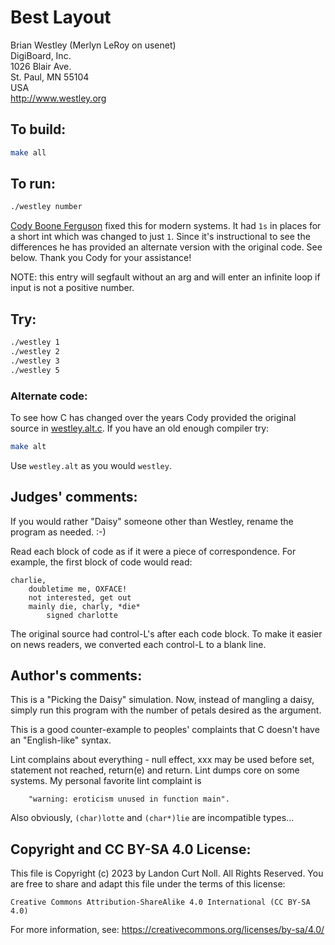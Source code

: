 # Best Layout

Brian Westley (Merlyn LeRoy on usenet)  
DigiBoard, Inc.  
1026 Blair Ave.  
St. Paul, MN  55104    
USA  
<http://www.westley.org>  

## To build:

```sh
make all
```

## To run:

```sh
./westley number
```

[Cody Boone Ferguson](/winners.html#Cody_Boone_Ferguson) fixed this for modern
systems. It had `1s` in places for a short int which was changed to just `1`.
Since it's instructional to see the differences he has provided an alternate
version with the original code. See below. Thank you Cody for your assistance!

NOTE: this entry will segfault without an arg and will enter an infinite loop if
input is not a positive number.


## Try:

```sh
./westley 1
./westley 2
./westley 3
./westley 5
```

### Alternate code:

To see how C has changed over the years Cody provided the original source in
[westley.alt.c](westley.alt.c). If you have an old enough compiler try:


```sh
make alt
```

Use `westley.alt` as you would `westley`.


## Judges' comments:


If you would rather "Daisy" someone other than Westley, rename 
the program as needed.  :-)

Read each block of code as if it were a piece of correspondence.
For example, the first block of code would read:

	charlie,
		doubletime me, OXFACE!
		not interested, get out
		mainly die, charly, *die*
			signed charlotte

The original source had control-L's after each code block.  To 
make it easier on news readers, we converted each control-L to 
a blank line.


## Author's comments:

This is a "Picking the Daisy" simulation.  Now, instead of mangling a 
daisy, simply run this program with the number of petals desired as 
the argument.

This is a good counter-example to peoples' complaints that C doesn't
have an "English-like" syntax.

Lint complains about everything - null effect, xxx may be used before
set, statement not reached, return(e) and return.  Lint dumps core
on some systems.  My personal favorite lint complaint is

    	"warning: eroticism unused in function main".
    
Also obviously, `(char)lotte` and `(char*)lie` are incompatible types...

## Copyright and CC BY-SA 4.0 License:

This file is Copyright (c) 2023 by Landon Curt Noll.  All Rights Reserved.
You are free to share and adapt this file under the terms of this license:

    Creative Commons Attribution-ShareAlike 4.0 International (CC BY-SA 4.0)

For more information, see: https://creativecommons.org/licenses/by-sa/4.0/
